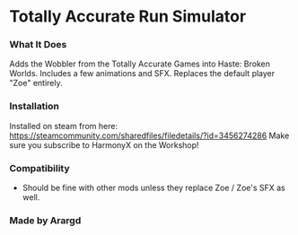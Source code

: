 # Totally Accurate Run Simulator 

### What It Does  
Adds the Wobbler from the Totally Accurate Games into Haste: Broken Worlds. 
Includes a few animations and SFX.
Replaces the default player "Zoe" entirely.

### Installation
Installed on steam from here: https://steamcommunity.com/sharedfiles/filedetails/?id=3456274286
Make sure you subscribe to HarmonyX on the Workshop!


### Compatibility  
- Should be fine with other mods unless they replace Zoe / Zoe's SFX as well.

### Made by Arargd  

